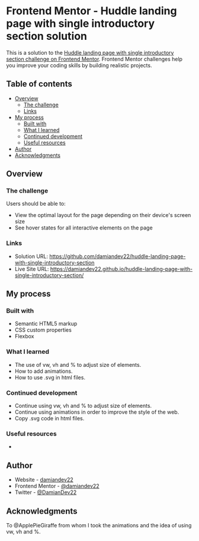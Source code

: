 # Frontend Mentor - Huddle landing page with single introductory section solution

This is a solution to the [Huddle landing page with single introductory section challenge on Frontend Mentor](https://www.frontendmentor.io/challenges/huddle-landing-page-with-a-single-introductory-section-B_2Wvxgi0). Frontend Mentor challenges help you improve your coding skills by building realistic projects.

## Table of contents

- [Overview](#overview)
  - [The challenge](#the-challenge)
  - [Links](#links)
- [My process](#my-process)
  - [Built with](#built-with)
  - [What I learned](#what-i-learned)
  - [Continued development](#continued-development)
  - [Useful resources](#useful-resources)
- [Author](#author)
- [Acknowledgments](#acknowledgments)

## Overview

### The challenge

Users should be able to:

- View the optimal layout for the page depending on their device's screen size
- See hover states for all interactive elements on the page

### Links

- Solution URL: https://github.com/damiandev22/huddle-landing-page-with-single-introductory-section
- Live Site URL: https://damiandev22.github.io/huddle-landing-page-with-single-introductory-section/

## My process

### Built with

- Semantic HTML5 markup
- CSS custom properties
- Flexbox

### What I learned

- The use of vw, vh and % to adjust size of elements.
- How to add animations.
- How to use .svg in html files.

### Continued development

- Continue using vw, vh and % to adjust size of elements.
- Continue using animations in order to improve the style of the web.
- Copy .svg code in html files.

### Useful resources

-

## Author

- Website - [damiandev22](https://github.com/damiandev22)
- Frontend Mentor - [@damiandev22](https://www.frontendmentor.io/profile/damiandev22)
- Twitter - [@DamianDev22](https://www.twitter.com/DamianDev22)

## Acknowledgments

To @ApplePieGiraffe from whom I took the animations and the idea of using vw, vh and %.
